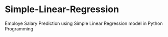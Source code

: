 # Simple-Linear-Regression
Employe Salary Prediction using Simple Linear Regression model in Python Programming
